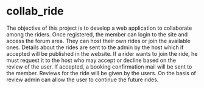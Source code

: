 # collab_ride

The objective of this project is to develop a web application to collaborate among the riders. Once registered, the member can login to the site and access the forum area. They can host their own rides or join the available ones. Details about the rides are sent to the admin by the host which if accepted will be published in the website. If a rider wants to join the ride, he must request it to the host who may accept or decline based on the review of the user. If accepted, a booking confirmation mail will be sent to the member. Reviews for the ride will be given by the users. On the basis of review admin can allow the user to continue the future rides.
